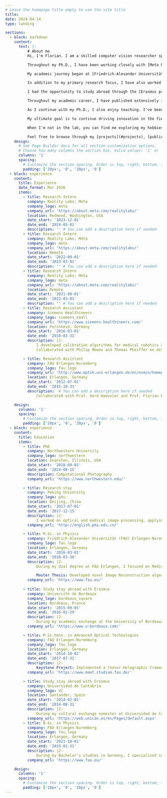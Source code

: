 ```yaml
---
# Leave the homepage title empty to use the site title
title:
date: 2024-04-14
type: landing

sections:
  - block: markdown
    content:
      text: |-
          # About me
          Hi, I'm Florian. I am a skilled computer vision researcher specializing in AI-driven algorithms for computational imaging, 3D vision, and holographic displays. Currently, I'm pursuing my Ph.D. with [Prof. Oliver Cossairt](https://compphotolab.northwestern.edu/) at [Northwestern University](https://www.northwestern.edu/), focusing on computational display. 

          Throughout my Ph.D., I have been working closely with [Meta Reality Labs](https://en.wikipedia.org/wiki/Reality_Labs), collaborating with renowned researchers such as [Doug Lanman](https://scholar.google.com/citations?user=-qncsGYAAAAJ&hl=en), [Nathan Matsuda](https://www.nathanmatsuda.com/), and [Grace Kuo](https://scholar.google.com/citations?user=DxPNXcIAAAAJ&hl=en) to pioneer cutting-edge techniques for next-generation AR/VR displays. I have also had the pleasure of working with [Prof. Felix Heide](https://scholar.google.com/citations?user=ks3bdckAAAAJ&hl=en) from Princeton University on various projects related to holographic displays.

          My academic journey began at [Friedrich-Alexander Universität (FAU) Erlangen-Nuremberg](https://www.fau.eu/), Germany, where I completed my B.Sc. and M.Sc. in [Physics](https://www.physics.nat.fau.eu/), and an M.Sc.Hons in [Advanced Optical Technologies](https://www.maot.studium.fau.de/). During my B.Sc., I worked on my thesis "[Calibration of multi-line triangulation 3D sensors](https://www.dgao-proceedings.de/download/115/115_p12.pdf)" under [Prof. Gerd Häusler](https://scholar.google.de/citations?user=ZMoUIRUAAAAJ) and my good friend [Prof. Florian Willomitzer](https://scholar.google.de/citations?user=XdCdz4oAAAAJ&hl=en), with whom I worked for a few years. For my M.Sc. thesis, I delved into [Computed Tomography in Talbot-Lau X-ray Phase-Contrast Imaging](http://www5.informatik.uni-erlangen.de/fileadmin/research/Publikationen/2017/Schiffers17-PML.pdf), supervised by [Prof. Gisela Anton](https://en.wikipedia.org/wiki/Gisela_Anton), [Dr-Ing Christian Riess](https://scholar.google.com/citations?user=0HGXYNMAAAAJ&hl=en), and [Prof. Andreas Maier](https://scholar.google.com/citations?user=MA6SDuEAAAAJ&hl=en).

          In addition to my primary research focus, I have also worked closely with [Prof. Aggelos Katsaggelos](https://scholar.google.com/citations?user=c6AIvmUAAAAJ&hl=en) and [Prof. Daniel Kim](https://scholar.google.com/citations?user=dIqVCH8AAAAJ&hl=en) on AI applications for medical imaging, particularly for Cardiac MRI, as a side-hobby throughout my Ph.D.

          I had the opportunity to study abroad through the [Erasmus program](https://en.wikipedia.org/wiki/Erasmus_Programme) at [Universite de Bordeaux, France](https://en.wikipedia.org/wiki/University_of_Bordeaux), and [Universidad de Cantabria, Spain](https://web.unican.es/en/Pages/default.aspx), enriching my learning experience and cultural exposure. Transitioning to professional life, I contributed to a project in robotics for image-guided surgery at [Siemens Healthineers](https://www.siemens-healthineers.com/). Later, I explored machine learning applications in [Ophthalmology](https://link.springer.com/chapter/10.1007/978-3-662-56537-7_64) at [Peking University, China](https://en.wikipedia.org/wiki/Peking_University) advised by [Prof. Qiushi Ren](https://bme.gatech.edu/bme/faculty/Qiushi-Ren).

          Throughout my academic career, I have published extensively in top-tier venues such as SIGGRAPH, ICCV, and ICCP. I have also developed open-source software tools that have been adopted by the research community, demonstrating my commitment to making an impact beyond my immediate work.

          As I continue with my Ph.D., I also enjoy teaching. I've been a [full instructor](/teaching) for several courses at Northwestern, and more details about my teaching experiences can be found on the [teaching tab](teaching).

          My ultimate goal is to continue driving innovation in the fields of computer vision, AI, and AR/VR as a research scientist in industry. With my strong technical background, interdisciplinary expertise, and proven track record of impactful research, I am well-positioned to develop groundbreaking imaging and display technologies that transform industries from healthcare to entertainment.

          When I'm not in the lab, you can find me exploring my hobbies, which include playing basketball, squash, and experimenting with computational photography techniques in the real world.

          Feel free to browse through my [projects](#projects), [publications](#publications), and [blog posts](#blog) to get a deeper sense of my work and interests. If you would like to collaborate or discuss potential opportunities, don't hesitate to [reach out](#contact)!
    design:
      # See Page Builder docs for all section customization options.
      # Choose how many columns the section has. Valid values: '1' or '2'.
      columns: '1'
      spacing:
        # Customize the section spacing. Order is top, right, bottom, left.
        padding: ['20px', '0', '20px', '0']
  - block: experience
    content:
      title: Experience
      date_format: Mar 2016
      items:
        - title: Research Intern
          company: Reality Labs; Meta
          company_logo: meta
          company_url: 'https://about.meta.com/realitylabs/'
          location: Redmond, Washington, USA
          date_start: '2023-12-01'
          date_end: '2024-05-01'
          description: '' # You can add a description here if needed
        - title: Research Intern
          company: Reality Labs; Meta
          company_logo: meta
          company_url: 'https://about.meta.com/realitylabs/'
          location: Remote
          date_start: '2022-09-01'
          date_end: '2023-03-01'
          description: '' # You can add a description here if needed
        - title: Research Intern
          company: Reality Labs; Meta
          company_logo: meta
          company_url: 'https://about.meta.com/realitylabs/'
          location: Remote
          date_start: '2021-09-01'
          date_end: '2022-03-01'
          description: '' # You can add a description here if needed
        - title: Research Assistant
          company: Siemens Healthineers
          company_logo: siemens_small
          company_url: 'https://www.siemens-healthineers.com/'
          location: Forchheim, Germany
          date_start: '2016-03-01'
          date_end: '2018-03-31'
          description: |2-
              I developed calibration algorithms for medical robotics aimed at enhancing computer-assisted spine surgery. I implemented a novel measurement pipeline in MATLAB, which accurately tracked the relative movement of multiple medical robots concerning a phantom patient's spine. This work significantly improved the precision and reliability of robotic-assisted surgical procedures.
              Collaborated with Philip Mewes and Thomas Pheiffer on deformable registration problems in minimally invasive surgery. Implemented and evaluated algorithms for medical image processing, registration, and segmentation.

        - title: Research Assistant
          company: FAU Erlangen-Nuremberg
          company_logo: fau_logo
          company_url: 'http://www.optik.uni-erlangen.de/en/osmin/homepage.html'
          location: Erlangen, Germany
          date_start: '2012-07-01'
          date_end: '2015-10-31'
          description:  # You can add a description here if needed
              Collaborated with Prof. Gerd Haeusler and Prof. Florian Willomitzer on optical 3D sensing using structured light illumination. Developed precise calibration algorithms for multi-line triangulation (C++, Matlab, Python). Created an interactive 3D viewer (C++, OpenCV) for scanner data visualization. Developed a fast segmentation algorithm for 3D point cloud data (C++).

    design:
      columns: '1'
      spacing:
        # Customize the section spacing. Order is top, right, bottom, left.
        padding: ['20px', '0', '20px', '0']
  - block: experience
    content:
      title: Education
      items:
        - title: PhD
          company: Northwestern University
          company_logo: northwestern
          location: Evanston, Illinois, USA
          date_start: '2018-09-01'
          date_end: '2024-08-15'
          description: Computational Photography
          company_url: 'https://www.northwestern.edu/'

        - title: Research stay
          company: Peking University
          company_logo: pku
          location: Beijing, China
          date_start: '2017-07-01'
          date_end: '2017-12-15'
          description: |2-
              I worked on optical and medical image processing, applying machine learning and deep learning technologies to enhance the diagnostic quality of retinal fundus imaging. Specifically, I utilized a variant of CycleGAN algorithms to synthesize fundus fluorescein angiography images from conventional fundus images.
          company_url: 'http://english.pku.edu.cn/'

        - title: M.Sc. in Physics
          company: Friedrich-Alexander Universität (FAU) Erlangen-Nuremberg
          company_logo: fau_logo
          location: Erlangen, Germany
          date_start: '2016-03-01'
          date_end: '2018-03-30'
          description: |2-
              During my dual degree at FAU Erlangen, I focused on Medical Imaging, Classical Machine Learning, Computational Physics, and Image Processing.

              Master Thesis: Developed novel Image Reconstruction algorithms using Gradient Descent-based methods (Python and Java) for Beam-Hardening correction in Dark-Field Grating-Based Tomography. I built the framework from scratch in Java and tested the algorithms experimentally on our bench-top prototype.
          company_url: 'https://www.fau.eu/'
            
        - title: Study stay abroad with Erasmus
          company: Universite de Bordeaux
          company_logo: bordeaux_square
          location: Bordeaux, France
          date_start: '2015-09-01'
          date_end: '2016-02-29'
          description: |2-
              During my academic exchange at the University of Bordeaux, I took classes in Computer Graphics, AR/VR, and Image Processing. Additionally, I completed intensive French courses, achieving fluency in the language.
          company_url: 'https://www.u-bordeaux.com/'

        - title: M.Sc.hons. in Advanced Optical Technologies
          company: FAU Erlangen-Nuremberg          
          company_logo: fau_logo
          location: Erlangen, Germany
          date_start: '2014-10-01'
          date_end: '2017-07-31'
          description: |2-
              Keystone Project: Implemented a Tensor-Holographic Framework (Java) for 3D reconstruction of Grating Based X-Ray Tomography. This novel dark-field signal allows for the reconstruction of orientation structures in every pixel.
          company_url: 'https://www.maot.studium.fau.de/'

        - title: Study stay abroad with Erasmus
          company: Universidad de Cantabria
          company_logo: UC
          location: Santander, Spain
          date_start: '2014-02-01'
          date_end: '2014-08-31'
          description: |2-
              During my cultural exchange semester at Universidad de Cantabria, I engaged in coursework in Photonics and participated in the Experimental Lab series in Physics. Additionally, I completed intensive Spanish courses, achieving fluency in the language.
          company_url: 'https://web.unican.es/en/Pages/default.aspx'
        - title: B.Sc. in Physics
          company: FAU Erlangen-Nuremberg          
          company_logo: fau_logo
          location: Erlangen, Germany
          date_start: '2011-10-01'
          date_end: '2015-01-31'
          description: |2-
              During my Bachelor's studies in Germany, I specialized in Computational Physics and Optical Metrology. Alongside my core focus, I completed three years of the Mathematics Bachelor's curriculum, demonstrating a keen interest in systematic programming and algorithm development through various computer science courses. My Bachelor's thesis involved developing an innovative calibration method for multi-line light-sectioning in the "Flying Triangulation" optical 3D sensor, enhancing sensor accuracy and accessibility with a simple calibration target.
          company_url: 'https://www.fau.eu/'

    design:
      columns: '1'
      spacing:
        # Customize the section spacing. Order is top, right, bottom, left.
        padding: ['20px', '0', '20px', '0']
---
```

